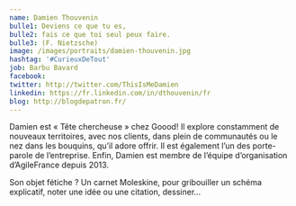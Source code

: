 ```yaml
---
name: Damien Thouvenin
bulle1: Deviens ce que tu es, 
bulle2: fais ce que toi seul peux faire. 
bulle3: (F. Nietzsche)
image: /images/portraits/damien-thouvenin.jpg
hashtag: '#CurieuxDeTout'
job: Barbu Bavard
facebook: 
twitter: http://twitter.com/ThisIsMeDamien
linkedin: https://fr.linkedin.com/in/dthouvenin/fr
blog: http://blogdepatron.fr/
---
```


Damien est « Tête chercheuse » chez Goood! Il explore constamment de nouveaux territoires, avec nos clients, dans plein de communautés ou le nez dans les bouquins, qu’il adore offrir. Il est également l’un des porte-parole de l’entreprise. Enfin, Damien est membre de l’équipe d’organisation d’AgileFrance depuis 2013.

Son objet fétiche ? Un carnet Moleskine, pour gribouiller un schéma explicatif, noter une idée ou une citation, dessiner…
